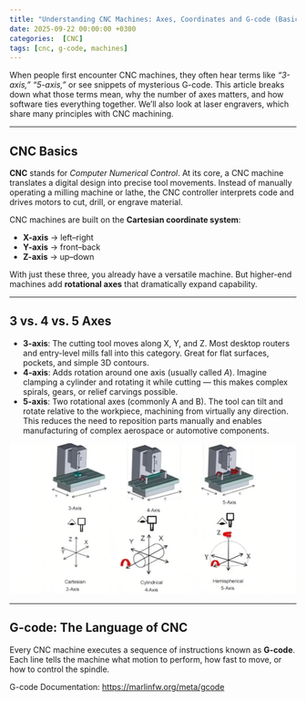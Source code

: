 ```yaml
---
title: "Understanding CNC Machines: Axes, Coordinates and G-code (Basics)"
date: 2025-09-22 00:00:00 +0300
categories:  [CNC]
tags: [cnc, g-code, machines]
---
```


When people first encounter CNC machines, they often hear terms like *“3-axis,” “5-axis,”* or see snippets of mysterious G-code. This article breaks down what those terms mean, why the number of axes matters, and how software ties everything together. We’ll also look at laser engravers, which share many principles with CNC machining.

---

## CNC Basics

**CNC** stands for *Computer Numerical Control*. At its core, a CNC machine translates a digital design into precise tool movements. Instead of manually operating a milling machine or lathe, the CNC controller interprets code and drives motors to cut, drill, or engrave material.

CNC machines are built on the **Cartesian coordinate system**:

- **X-axis** → left–right  
- **Y-axis** → front–back  
- **Z-axis** → up–down  

With just these three, you already have a versatile machine. But higher-end machines add **rotational axes** that dramatically expand capability.

---

## 3 vs. 4 vs. 5 Axes

- **3-axis**: The cutting tool moves along X, Y, and Z. Most desktop routers and entry-level mills fall into this category. Great for flat surfaces, pockets, and simple 3D contours.  
- **4-axis**: Adds rotation around one axis (usually called *A*). Imagine clamping a cylinder and rotating it while cutting — this makes complex spirals, gears, or relief carvings possible.  
- **5-axis**: Two rotational axes (commonly A and B). The tool can tilt and rotate relative to the workpiece, machining from virtually any direction. This reduces the need to reposition parts manually and enables manufacturing of complex aerospace or automotive components.

![3,4,5 - axis machines](/assets/img/cnc345.png)

---

## G-code: The Language of CNC

Every CNC machine executes a sequence of instructions known as **G-code**. Each line tells the machine what motion to perform, how fast to move, or how to control the spindle.

G-code Documentation: https://marlinfw.org/meta/gcode
